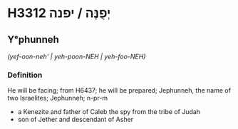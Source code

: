 # H3312 יְפֻנֶּה / יפנה

## Yᵉphunneh

_(yef-oon-neh' | yeh-poon-NEH | yeh-foo-NEH)_

### Definition

He will be facing; from H6437; he will be prepared; Jephunneh, the name of two Israelites; Jephunneh; n-pr-m

- a Kenezite and father of Caleb the spy from the tribe of Judah
- son of Jether and descendant of Asher
